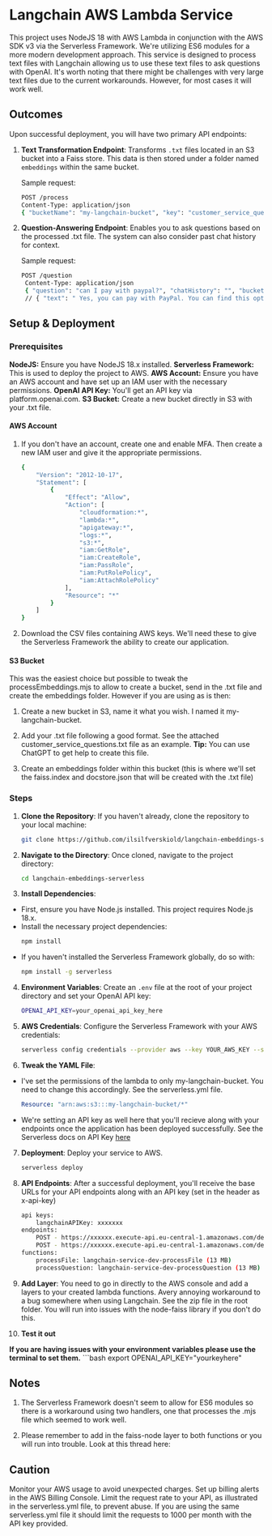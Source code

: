 # Langchain AWS Lambda Service
This project uses NodeJS 18 with AWS Lambda in conjunction with the AWS SDK v3 via the Serverless Framework. We're utilizing ES6 modules for a more modern development approach. This service is designed to process text files with Langchain allowing us to use these text files to ask questions with OpenAI. It's worth noting that there might be challenges with very large text files due to the current workarounds. However, for most cases it will work well.

## Outcomes

Upon successful deployment, you will have two primary API endpoints:

1. **Text Transformation Endpoint**: Transforms `.txt` files located in an S3 bucket into a Faiss store. This data is then stored under a folder named `embeddings` within the same bucket.
   
   Sample request:
   ```bash
   POST /process
   Content-Type: application/json
   { "bucketName": "my-langchain-bucket", "key": "customer_service_questions.txt" }

2. **Question-Answering Endpoint**: Enables you to ask questions based on the processed .txt file. The system can also consider past chat history for context.
   
   Sample request:
   ```bash
   POST /question
    Content-Type: application/json
    { "question": "can I pay with paypal?", "chatHistory": "", "bucketName": "my-langchain-bucket" }
    // { "text": " Yes, you can pay with PayPal. You can find this option on the payment section during checkout."}


## Setup & Deployment

### Prerequisites

**NodeJS:** Ensure you have NodeJS 18.x installed.
**Serverless Framework:** This is used to deploy the project to AWS.
**AWS Account:** Ensure you have an AWS account and have set up an IAM user with the necessary permissions.
**OpenAI API Key:** You'll get an API key via platform.openai.com.
**S3 Bucket:** Create a new bucket directly in S3 with your .txt file.

#### AWS Account

1. If you don't have an account, create one and enable MFA. Then create a new IAM user and give it the appropriate permissions.
    ```bash
    {
        "Version": "2012-10-17",
        "Statement": [
            {
                "Effect": "Allow",
                "Action": [
                    "cloudformation:*",
                    "lambda:*",
                    "apigateway:*",
                    "logs:*",
                    "s3:*",
                    "iam:GetRole",
                    "iam:CreateRole",
                    "iam:PassRole",
                    "iam:PutRolePolicy",
                    "iam:AttachRolePolicy"
                ],
                "Resource": "*"
            }
        ]
    }
2. Download the CSV files containing AWS keys. We'll need these to give the Serverless Framework the ability to create our application.

#### S3 Bucket

This was the easiest choice but possible to tweak the processEmbeddings.mjs to allow to create a bucket, send in the .txt file and create the embeddings folder. However if you are using as is then:

1. Create a new bucket in S3, name it what you wish. I named it my-langchain-bucket.

2. Add your .txt file following a good format. See the attached customer_service_questions.txt file as an example. **Tip:** You can use ChatGPT to get help to create this file.

3. Create an embeddings folder within this bucket (this is where we'll set the faiss.index and docstore.json that will be created with the .txt file)

### Steps

1. **Clone the Repository**: If you haven't already, clone the repository to your local machine:
    ```bash
    git clone https://github.com/ilsilfverskiold/langchain-embeddings-serverless.git

2. **Navigate to the Directory**: Once cloned, navigate to the project directory:
    ```bash
    cd langchain-embeddings-serverless

3. **Install Dependencies**:
- First, ensure you have Node.js installed. This project requires Node.js 18.x.
- Install the necessary project dependencies:
  ```bash
  npm install
- If you haven't installed the Serverless Framework globally, do so with:
  ```bash
  npm install -g serverless

4. **Environment Variables**: Create an `.env` file at the root of your project directory and set your OpenAI API key:
    ```bash
    OPENAI_API_KEY=your_openai_api_key_here

5. **AWS Credentials**: Configure the Serverless Framework with your AWS credentials:
    ```bash
    serverless config credentials --provider aws --key YOUR_AWS_KEY --secret YOUR_AWS_SECRET

6. **Tweak the YAML File**: 
- I've set the permissions of the lambda to only my-langchain-bucket. You need to change this accordingly. See the serverless.yml file.
    ```YAML
    Resource: "arn:aws:s3:::my-langchain-bucket/*"
- We're setting an API key as well here that you'll recieve along with your endpoints once the application has been deployed successfully. See the Serverless docs on API Key [here](https://www.serverless.com/framework/docs/providers/aws/events/apigateway#setting-api-keys-for-your-rest-api)

7. **Deployment**: Deploy your service to AWS.
    ```bash
    serverless deploy

8. **API Endpoints**: After a successful deployment, you'll receive the base URLs for your API endpoints along with an API key (set in the header as x-api-key)
    ```bash
    api keys:
        langchainAPIKey: xxxxxxx
    endpoints:
        POST - https://xxxxxx.execute-api.eu-central-1.amazonaws.com/dev/process
        POST - https://xxxxxx.execute-api.eu-central-1.amazonaws.com/dev/question
    functions:
        processFile: langchain-service-dev-processFile (13 MB)
        processQuestion: langchain-service-dev-processQuestion (13 MB)

8. **Add Layer**: You need to go in directly to the AWS console and add a layers to your created lambda functions. Avery annoying workaround to a bug somewhere when using Langchain. See the zip file in the root folder. You will run into issues with the node-faiss library if you don't do this.

9. **Test it out**

**If you are having issues with your environment variables please use the terminal to set them.**
    ```bash
    export OPENAI_API_KEY="yourkeyhere"


## Notes 

1. The Serverless Framework doesn't seem to allow for ES6 modules so there is a workaround using two handlers, one that processes the .mjs file which seemed to work well.

2. Please remember to add in the faiss-node layer to both functions or you will run into trouble. Look at this thread here:

## Caution
Monitor your AWS usage to avoid unexpected charges. Set up billing alerts in the AWS Billing Console.
Limit the request rate to your API, as illustrated in the serverless.yml file, to prevent abuse. If you are using the same serverless.yml file it should limit the requests to 1000 per month with the API key provided. 